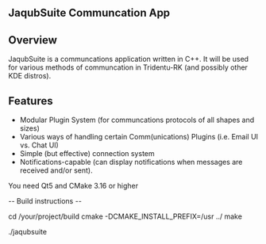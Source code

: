 JaqubSuite Communcation App 
---------------------------

## Overview

JaqubSuite is a communcations application written in C++. It will be used 
for various methods of communcation in Tridentu-RK (and possibly other KDE distros).

## Features

- Modular Plugin System (for communcations protocols of all shapes and sizes)
- Various ways of handling certain Comm(unications) Plugins (i.e. Email UI vs. Chat UI)
- Simple (but effective) connection system
- Notifications-capable (can display notifications when messages are received and/or sent).

You need Qt5 and CMake 3.16 or higher

-- Build instructions --

cd /your/project/build
cmake -DCMAKE_INSTALL_PREFIX=/usr ../
make

./jaqubsuite


